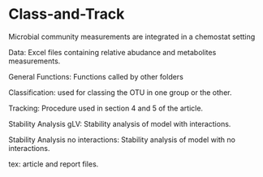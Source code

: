 # Class-and-Track
Microbial community measurements are integrated in a chemostat setting

Data: Excel files containing relative abudance and metabolites measurements.

General Functions: Functions called by other folders

Classification: used for classing the OTU in one group or the other. 

Tracking: Procedure used in section 4 and 5 of the article.

Stability Analysis gLV: Stability analysis of model with interactions.

Stability Analysis no interactions:  Stability analysis of model with no interactions.

tex: article and report files.




